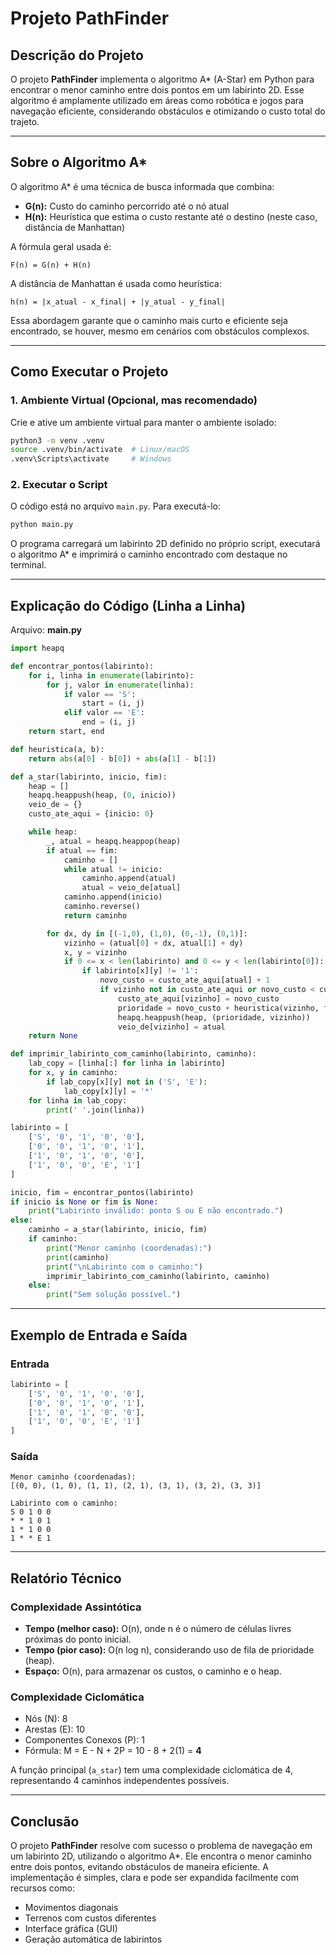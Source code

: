 # Projeto PathFinder

## Descrição do Projeto

O projeto **PathFinder** implementa o algoritmo A* (A-Star) em Python para encontrar o menor caminho entre dois pontos em um labirinto 2D. Esse algoritmo é amplamente utilizado em áreas como robótica e jogos para navegação eficiente, considerando obstáculos e otimizando o custo total do trajeto.

---

## Sobre o Algoritmo A\*

O algoritmo A* é uma técnica de busca informada que combina:

- **G(n):** Custo do caminho percorrido até o nó atual
- **H(n):** Heurística que estima o custo restante até o destino (neste caso, distância de Manhattan)

A fórmula geral usada é:
```
F(n) = G(n) + H(n)
```

A distância de Manhattan é usada como heurística:
```
h(n) = |x_atual - x_final| + |y_atual - y_final|
```

Essa abordagem garante que o caminho mais curto e eficiente seja encontrado, se houver, mesmo em cenários com obstáculos complexos.

---

## Como Executar o Projeto

### 1. Ambiente Virtual (Opcional, mas recomendado)

Crie e ative um ambiente virtual para manter o ambiente isolado:

```bash
python3 -m venv .venv
source .venv/bin/activate  # Linux/macOS
.venv\Scripts\activate     # Windows
```

### 2. Executar o Script

O código está no arquivo `main.py`. Para executá-lo:

```bash
python main.py
```

O programa carregará um labirinto 2D definido no próprio script, executará o algoritmo A* e imprimirá o caminho encontrado com destaque no terminal.

---

## Explicação do Código (Linha a Linha)

Arquivo: **main.py**

```python
import heapq

def encontrar_pontos(labirinto):
    for i, linha in enumerate(labirinto):
        for j, valor in enumerate(linha):
            if valor == 'S':
                start = (i, j)
            elif valor == 'E':
                end = (i, j)
    return start, end

def heuristica(a, b):
    return abs(a[0] - b[0]) + abs(a[1] - b[1])

def a_star(labirinto, inicio, fim):
    heap = []
    heapq.heappush(heap, (0, inicio))
    veio_de = {}
    custo_ate_aqui = {inicio: 0}

    while heap:
        _, atual = heapq.heappop(heap)
        if atual == fim:
            caminho = []
            while atual != inicio:
                caminho.append(atual)
                atual = veio_de[atual]
            caminho.append(inicio)
            caminho.reverse()
            return caminho

        for dx, dy in [(-1,0), (1,0), (0,-1), (0,1)]:
            vizinho = (atual[0] + dx, atual[1] + dy)
            x, y = vizinho
            if 0 <= x < len(labirinto) and 0 <= y < len(labirinto[0]):
                if labirinto[x][y] != '1':
                    novo_custo = custo_ate_aqui[atual] + 1
                    if vizinho not in custo_ate_aqui or novo_custo < custo_ate_aqui[vizinho]:
                        custo_ate_aqui[vizinho] = novo_custo
                        prioridade = novo_custo + heuristica(vizinho, fim)
                        heapq.heappush(heap, (prioridade, vizinho))
                        veio_de[vizinho] = atual
    return None

def imprimir_labirinto_com_caminho(labirinto, caminho):
    lab_copy = [linha[:] for linha in labirinto]
    for x, y in caminho:
        if lab_copy[x][y] not in ('S', 'E'):
            lab_copy[x][y] = '*'
    for linha in lab_copy:
        print(' '.join(linha))

labirinto = [
    ['S', '0', '1', '0', '0'],
    ['0', '0', '1', '0', '1'],
    ['1', '0', '1', '0', '0'],
    ['1', '0', '0', 'E', '1']
]

inicio, fim = encontrar_pontos(labirinto)
if inicio is None or fim is None:
    print("Labirinto inválido: ponto S ou E não encontrado.")
else:
    caminho = a_star(labirinto, inicio, fim)
    if caminho:
        print("Menor caminho (coordenadas):")
        print(caminho)
        print("\nLabirinto com o caminho:")
        imprimir_labirinto_com_caminho(labirinto, caminho)
    else:
        print("Sem solução possível.")
```

---

## Exemplo de Entrada e Saída

### Entrada

```python
labirinto = [
    ['S', '0', '1', '0', '0'],
    ['0', '0', '1', '0', '1'],
    ['1', '0', '1', '0', '0'],
    ['1', '0', '0', 'E', '1']
]
```

### Saída

```
Menor caminho (coordenadas):
[(0, 0), (1, 0), (1, 1), (2, 1), (3, 1), (3, 2), (3, 3)]

Labirinto com o caminho:
S 0 1 0 0
* * 1 0 1
1 * 1 0 0
1 * * E 1
```

---

## Relatório Técnico

### Complexidade Assintótica

- **Tempo (melhor caso):** O(n), onde n é o número de células livres próximas do ponto inicial.
- **Tempo (pior caso):** O(n log n), considerando uso de fila de prioridade (heap).
- **Espaço:** O(n), para armazenar os custos, o caminho e o heap.

### Complexidade Ciclomática

- Nós (N): 8  
- Arestas (E): 10  
- Componentes Conexos (P): 1  
- Fórmula: M = E - N + 2P = 10 - 8 + 2(1) = **4**

A função principal (`a_star`) tem uma complexidade ciclomática de 4, representando 4 caminhos independentes possíveis.

---

## Conclusão

O projeto **PathFinder** resolve com sucesso o problema de navegação em um labirinto 2D, utilizando o algoritmo A*. Ele encontra o menor caminho entre dois pontos, evitando obstáculos de maneira eficiente. A implementação é simples, clara e pode ser expandida facilmente com recursos como:

- Movimentos diagonais
- Terrenos com custos diferentes
- Interface gráfica (GUI)
- Geração automática de labirintos
